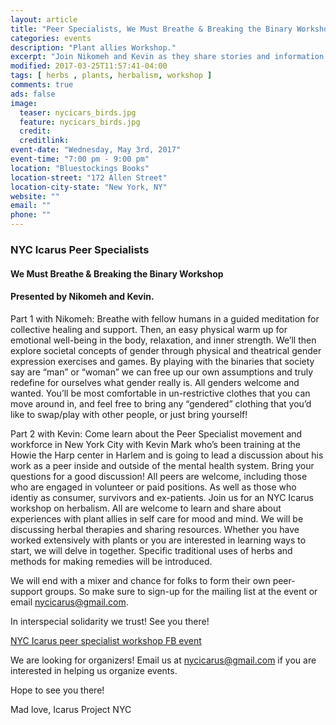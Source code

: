 ```yaml
---
layout: article
title: "Peer Specialists, We Must Breathe & Breaking the Binary Workshop"
categories: events
description: "Plant allies Workshop."
excerpt: "Join Nikomeh and Kevin as they share stories and information about breathing, healing and support."
modified: 2017-03-25T11:57:41-04:00
tags: [ herbs , plants, herbalism, workshop ]
comments: true
ads: false
image:
  teaser: nycicars_birds.jpg
  feature: nycicars_birds.jpg
  credit: 
  creditlink: 
event-date: "Wednesday, May 3rd, 2017"
event-time: "7:00 pm - 9:00 pm"
location: "Bluestockings Books"
location-street: "172 Allen Street"
location-city-state: "New York, NY"
website: ""
email: ""
phone: ""
---
```

### NYC Icarus Peer Specialists

#### We Must Breathe & Breaking the Binary Workshop

#### Presented by Nikomeh and Kevin.

Part 1 with Nikomeh: Breathe with fellow humans in a guided meditation for collective healing and support. Then, an easy physical warm up for emotional well-being in the body, relaxation, and inner strength. We’ll then explore societal concepts of gender through physical and theatrical gender expression exercises and games. By playing with the binaries that society say are “man” or “woman” we can free up our own assumptions and truly redefine for ourselves what gender really is. All genders welcome and wanted. You’ll be most comfortable in un-restrictive clothes that you can move around in, and feel free to bring any “gendered” clothing that you’d like to swap/play with other people, or just bring yourself!

Part 2 with Kevin: Come learn about the Peer Specialist movement and workforce in New York City with Kevin Mark who’s been training at the Howie the Harp center in Harlem and is going to lead a discussion about his work as a peer inside and outside of the mental health system. Bring your questions for a good discussion! All peers are welcome, including those who are engaged in volunteer or paid positions. As well as those who identiy as consumer, survivors and ex-patients.
Join us for an NYC Icarus workshop on herbalism. All are welcome to learn and share about experiences with plant allies in self care for mood and mind. We will be discussing herbal therapies and sharing resources. Whether you have worked extensively with plants or you are interested in learning ways to start, we will delve in together. Specific traditional uses of herbs and methods for making remedies will be introduced. 

We will end with a mixer and chance for folks to form their own peer-support groups. 
So make sure to sign-up for the mailing list at the event or email nycicarus@gmail.com.

In interspecial solidarity we trust! See you there!

[NYC Icarus peer specialist workshop FB event](https://www.facebook.com/events/251114795357206/)

We are looking for organizers! Email us at nycicarus@gmail.com if you are interested in helping us organize events.  

Hope to see you there!

Mad love,
Icarus Project NYC
